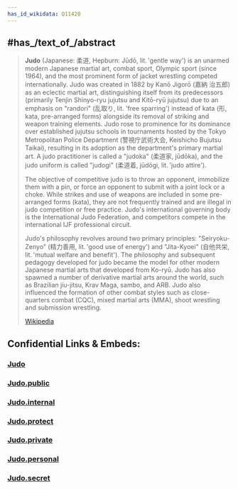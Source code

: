 ```yaml
---
has_id_wikidata: Q11420
---
```



## #has_/text_of_/abstract 

> **Judo** (Japanese: 柔道, Hepburn: Jūdō, lit. 'gentle way') is an unarmed modern Japanese martial art, 
> combat sport, Olympic sport (since 1964), and the most prominent form of jacket wrestling competed internationally. Judo was created in 1882 by Kanō Jigorō (嘉納 治五郎) as an eclectic martial art, distinguishing itself from its predecessors (primarily Tenjin Shinyo-ryu jujutsu and Kitō-ryū jujutsu) due to an emphasis on "randori" (乱取り, lit. 'free sparring') instead of kata (形, kata, pre-arranged forms) alongside its removal of striking and weapon training elements. Judo rose to prominence for its dominance over established jujutsu schools in tournaments hosted by the Tokyo Metropolitan Police Department (警視庁武術大会, Keishicho Bujutsu Taikai), resulting in its adoption as the department's primary martial art. A judo practitioner is called a "judoka" (柔道家, jūdōka), and the judo uniform is called "judogi" (柔道着, jūdōgi, lit. 'judo attire').
>
> The objective of competitive judo is to throw an opponent, immobilize them with a pin, or force an opponent to submit with a joint lock or a choke. While strikes and use of weapons are included in some pre-arranged forms (kata), they are not frequently trained and are illegal in judo competition or free practice. Judo's international governing body is the International Judo Federation, and competitors compete in the international IJF professional circuit.
>
> Judo's philosophy revolves around two primary principles: "Seiryoku-Zenyo" (精力善用, lit. 'good use of energy') and "Jita-Kyoei" (自他共栄, lit. 'mutual welfare and benefit'). The philosophy and subsequent pedagogy developed for judo became the model for other modern Japanese martial arts that developed from Ko-ryū. Judo has also spawned a number of derivative martial arts around the world, such as Brazilian jiu-jitsu, Krav Maga, sambo, and ARB. Judo also influenced the formation of other combat styles such as close-quarters combat (CQC), mixed martial arts (MMA), shoot wrestling and submission wrestling.
>
> [Wikipedia](https://en.wikipedia.org/wiki/Judo) 




## Confidential Links & Embeds: 

### [Judo](/_Standards/bio/Society/Communication/Performing_Arts/Sport/Martial_Arts/Judo.md) 

### [Judo.public](/_public/bio/Society/Communication/Performing_Arts/Sport/Martial_Arts/Judo.public.md) 

### [Judo.internal](/_internal/bio/Society/Communication/Performing_Arts/Sport/Martial_Arts/Judo.internal.md) 

### [Judo.protect](/_protect/bio/Society/Communication/Performing_Arts/Sport/Martial_Arts/Judo.protect.md) 

### [Judo.private](/_private/bio/Society/Communication/Performing_Arts/Sport/Martial_Arts/Judo.private.md) 

### [Judo.personal](/_personal/bio/Society/Communication/Performing_Arts/Sport/Martial_Arts/Judo.personal.md) 

### [Judo.secret](/_secret/bio/Society/Communication/Performing_Arts/Sport/Martial_Arts/Judo.secret.md)

